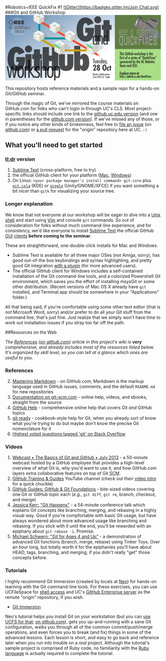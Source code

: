 #Robotics+IEEE QuickFix #1
[![Gitter](https://badges.gitter.im/Join Chat.svg)](https://gitter.im/QuickFixes/just-gittin-started)
###Git and GitHub Workshop
![event banner graphic](images/event_banner.png)

This repository hosts reference materials and a sample repo for a hands-on Git/GitHub seminar.

Through the magic of Git, we've mirrored the course materials on GitHub.com for folks who can't login in through UC's CLS. Most project-specific links should include one link to the [github.uc.edu version](https://github.uc.edu/QuickFixes/just-gittin-started) (and one in parentheses for the [github.com version](https://github.com/QuickFixes/just-gittin-started)). If we've missed any of those, or if you notice any other kinds of brokenness, feel free to [file an issue](https://github.uc.edu/QuickFixes/just-gittin-started/issues) (on [github.com](https://github.com/QuickFixes/just-gittin-started/issues)) or [a pull request](https://github.uc.edu/QuickFixes/just-gittin-started/pulls) for the "origin" repository here at UC. `:)`

## What you'll need to get started

### [tl;dr](http://www.urbandictionary.com/define.php?term=TLDR) version
1. [Sublime Text](http://www.sublimetext.com/) (cross-platform, free to try)
2. the official GitHub client for your platform ([Mac](http://mac.github.com), [Windows](http://windows.github.com))
3. On Linux: `<your package manager's install command> git-core` plus [`git-cola`](http://pkgs.org/search/git-cola) (KDE) or [`giggle`](http://pkgs.org/search/giggle) (Unity/GNOME/XFCE) if you want something a bit nicer than `gitk` for visualizing your source tree.

### Longer explanation
We know that not everyone at our workshop will be eager to dive into a [Unix shell](https://ucfilespace.uc.edu/wiki/search/Unix%20Access%20on%20UCFileSpace) and start using [Vim](http://vim.org) and console `git` commands. So out of consideration for folks without much command-line experience, and for consistency, we'd like everyone to install [Sublime Text](http://sublimetext.com) the official GitHub [GUI](http://windows.github.com) [clients](http://mac.github.com) **before coming to the seminar**.

These are straightforward, one-double-click installs for Mac and Windows.

*  Sublime Text is available for all three major OSes (not Amiga, sorry), has good out-of-the box keybindings and syntax highlighting, and pretty good Git integration [with a plugin](https://github.com/kemayo/sublime-text-git) (for more advanced users).
* The official GitHub client for Windows includes a self-contained installation of the Git command-line tools, and a colorized Powershell Git environment, which saves you the effort of installing msysGit or some other distribution. (Recent versions of Mac OS X already have `git` installed, and Terminal.app should be somewhere in your "Applications" folder.)

All that being said, if you're comfortable using some other text editor (that is _not_ Microsoft Word, sorry) and/or prefer to do all your Git stuff from the command line, that's just fine. Just realize that we simply won't have time to work out installation issues if you stray too far off the path.

##Resources on the Web

_The [References](https://github.uc.edu/QuickFixes/just-gittin-started/wiki/References) ([on github.com](https://github.com/QuickFixes/just-gittin-started/wiki/References)) article in this project's wiki is **very** comprehensive, and already includes most of the resources listed below. It's organized by skill level, so you can tell at a glance which ones are useful to you._

### References
2. [Mastering Markdown](https://guides.github.com/features/mastering-markdown/) - on GitHub.com; Markdown is the markup language used in GitHub issues, comments, and the default `README.md` for new repositories
3. [Documentation on git-scm.com](http://git-scm.com/doc) - online help, videos, and ebooks, straight from the source
4. [GitHub Help](https://help.github.com/) - comprehensive online help that covers Git _and_ GitHub topics
5. [git ready](http://gitready.com/) - cookbook-style help for Git, when you already sort of know what you're trying to do but maybe don't know the precise Git nomenclature for it
6. [Highest voted questions tagged 'git' on Stack Overflow](http://stackoverflow.com/questions/tagged/git?sort=votes&pageSize=15)

### Videos
1. [Webcast • The Basics of Git and GitHub • July 2013](https://www.youtube.com/watch?v=U8GBXvdmHT4) - a 50-minute webcast hosted by a GitHub employee that provides a high-level overview of what Git is, why you'd want to use it, and how GitHub.com layers extra collaborative features on top of Git <abbr title="Source Code Management">SCM</abbr>.
2. [GitHub Training & Guides](https://www.youtube.com/channel/UCP7RrmoueENv9TZts3HXXtw) YouTube channel (check out their [video intro](https://www.youtube.com/watch?v=y04-NzarItQ) for a quick chuckle)
3. [GitHub Guides: GitHub & Git Foundations](https://www.youtube.com/playlist?list=PLg7s6cbtAD15G8lNyoaYDuKZSKyJrgwB-) - bite-sized videos covering one Git or GitHub topic each (_e.g._, `git diff`, `git rm`, branch, checkout, and merge) 
4. [Jessica Kerr: "Git Happens"](https://www.youtube.com/watch?v=Dv8I_kfrFWw) - a 54-minute conference talk which explains Git concepts like branching, merging, and rebasing in a highly visual way. Good if you're compfortable with basic Git usage, but have always wondered about more advanced usage like branching and rebasing. If you stick with it until the end, you'll be rewarded with an epiphany about `git rebase -i`. Promise.
5. [Michael Schwern: "Git for Ages 4 and Up"](https://www.youtube.com/watch?v=1ffBJ4sVUb4) - a demonstration of advanced Git functions (branch, merge, rebase) using Tinker Toys. Over an hour long, but totally worth it for the epiphanies you'll have about HEAD, tags, branching, and merging, if you didn't really "get" those concepts before.

### Tutorials
I highly recommend Git Immersion (created by locals at [Neo](http://neo.com)) for hands-on learning with the Git command-line tools. For these exercises, you can use UCFileSpace for [shell access](https://ucfilespace.uc.edu/wiki/search/Unix%20Access%20on%20UCFileSpace) and UC's [GitHub Enterprise server](https://github.uc.edu) as the remote "origin" repository, if you wish.

* [Git Immersion](http://gitimmersion.com/)

Neo's tutorial helps you install Git on your workstation (but you can [use UCFS for that][ucfsquickfix]; [on github.com][ucfsgithub]), gets you up-and-running with a sane Git configuration, walks you through all of the common commit/push/merge operations, and even forces you to break (and fix) things in some of the advanced lessons. Each lesson is short, and easy to go back and reference later when you run into trouble on a _real_ project. Although the tutorial's sample project is comprised of Ruby code, no familiarity with the [Ruby language](http://ruby-lang.org) is actually required to complete the tutorial.

[ucfsquickfix]: https://github.uc.edu/QuickFixes/lost-in-ucfilespace
[ucfsgithub]: https://github.com/QuickFixes/lost-in-ucfilespace
